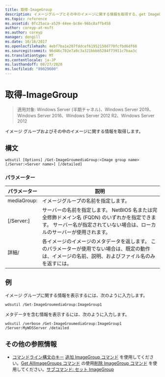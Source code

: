 ```yaml
---
title: 取得-ImageGroup
description: イメージグループとその中のイメージに関する情報を取得する、get ImageGroup の参照記事。
ms.topic: reference
ms.assetid: 0fc25aca-a529-44ee-bc8e-96bc8affb458
author: coreyp-at-msft
ms.author: coreyp
manager: dongill
ms.date: 10/16/2017
ms.openlocfilehash: 4ebf7ba1e207fddcef61952158d770fcfbd6df66
ms.sourcegitcommit: 96d46c702e7a9c3a321bbbb5284f73911c7baa3c
ms.translationtype: MT
ms.contentlocale: ja-JP
ms.lasthandoff: 08/27/2020
ms.locfileid: "89029600"
---
```

# <a name="get-imagegroup"></a>取得-ImageGroup

> 適用対象: Windows Server (半期チャネル)、Windows Server 2019、Windows Server 2016、Windows Server 2012 R2、Windows Server 2012

イメージ グループおよびその中のイメージに関する情報を取得します。

## <a name="syntax"></a>構文
```
wdsutil [Options] /Get-ImageGroumediaGroup:<Image group name> [/Server:<Server name>] [/detailed]
```
### <a name="parameters"></a>パラメーター
|パラメーター|説明|
|-------|--------|
mediaGroup:<Image group name>|イメージグループの名前を指定します。|
|[/Server:<Server name>]|サーバーの名前を指定します。 NetBIOS 名または完全修飾ドメイン名 (FQDN) のいずれかを指定できます。 サーバー名が指定されていない場合は、ローカルのサーバーが使用されます。|
|詳細/|各イメージのイメージのメタデータを返します。 このパラメーターが使用でない場合は、既定の動作は、イメージの名前、説明、およびファイル名のみを返すには。|
## <a name="examples"></a>例
イメージ グループに関する情報を表示するには、次のように入力します。
```
wdsutil /Get-ImageGroumediaGroup:ImageGroup1
```
メタデータを含む情報を表示するには、次のように入力します。
```
wdsutil /verbose /Get-ImageGroumediaGroup:ImageGroup1 /Server:MyWDSServer /detailed
```
## <a name="additional-references"></a>その他の参照情報
- [コマンドライン構文のキー](command-line-syntax-key.md) 
[追加 ImageGroup コマンド](using-the-add-imagegroup-command.md) 
 を使用してください。[Get AllImageGroups コマンド](using-the-get-allimagegroups-command.md) 
 の使用[削除 ImageGroup コマンド](using-the-remove-imagegroup-command.md) 
 を使用してください。[サブコマンド: セット ImageGroup](subcommand-set-imagegroup.md)
